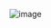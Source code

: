 ![image](https://user-images.githubusercontent.com/45315180/110688846-b42b5080-81ea-11eb-8810-f27f1ba5f2de.png)
